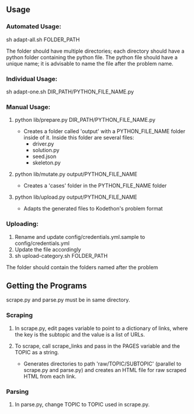 ## Usage

### Automated Usage:

sh adapt-all.sh FOLDER_PATH

The folder should have multiple directories; each directory should have a
python folder containing the python file. The python file should have a
unique name; it is advisable to name the file after the problem name.

### Individual Usage:

sh adapt-one.sh DIR_PATH/PYTHON_FILE_NAME.py

### Manual Usage:

1. python lib/prepare.py DIR_PATH/PYTHON_FILE_NAME.py

    - Creates a folder called 'output' with a PYTHON_FILE_NAME folder
      inside of it. Inside this folder are several files:
        - driver.py
        - solution.py
        - seed.json
        - skeleton.py

2. python lib/mutate.py output/PYTHON_FILE_NAME

    - Creates a 'cases' folder in the PYTHON_FILE_NAME folder

3. python lib/upload.py output/PYTHON_FILE_NAME

    - Adapts the generated files to Kodethon's problem format

### Uploading:

1. Rename and update config/credentials.yml.sample to
config/credentials.yml
2. Update the file accordingly
3. sh upload-category.sh FOLDER_PATH

The folder should contain the folders named after the problem

## Getting the Programs

scrape.py and parse.py must be in same directory. 

### Scraping

1. In scrape.py, edit pages variable to point to a dictionary of
links, where the key is the subtopic and the value is a list of URLs.

2. To scrape, call scrape_links and pass in the PAGES variable and the
TOPIC as a string.
    - Generates directories to path 'raw/TOPIC/SUBTOPIC' (parallel to
      scrape.py and parse.py) and creates
      an HTML file for raw scraped HTML from each link.

### Parsing

1. In parse.py, change TOPIC to TOPIC used in scrape.py.

